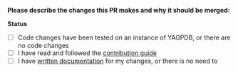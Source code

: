 **Please describe the changes this PR makes and why it should be merged:**

**Status**

- [ ] Code changes have been tested on an instance of YAGPDB, or there are no code changes
- [ ] I have read and followed the [contribution guide](/MatiasMFM2001/yagpdb-my-ccs/blob/documented/CONTRIBUTING.md)
- [ ] I have [written documentation](/MatiasMFM2001/yagpdb-my-ccs/blob/documented/WRITING-DOCUMENTATION.md) for my changes, or there is no need to
